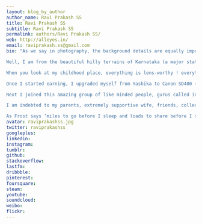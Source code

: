```yaml
---
layout: blog_by_author
author_name: Ravi Prakash SS
title: Ravi Prakash SS
subtitle: Ravi Prakash SS
permalink: authors/Ravi Prakash SS/
web: http://alleyes.in/
email: raviprakash.ss@gmail.com
bio: "As we say in photography, the background details are equally important as the foreground. So I think, I should at least share a little bit about how I embarked upon this most fulfilling marriage with lens and light.

Well, I am from the beautiful hilly terrains of Karnataka (a major state in South of India) which is called Male Nad (Male means hill and Nad means land). My village Hosahalli is nestled between western Ghats and has been blessed with beautiful streams, coffee estates, never ending rain, moist green fields, fresh fragrances, always chirping crickets, myriad flowers, birds, beetles, butterflies and … oops, I just can’t stop raving about my tiny, cozy village !!

When you look at my childhood place, everything is lens-worthy ! everything is beautiful !! Its greater than heaven as heaven is growing up there!! As a child I was always curious about those lovely melting dew drops, vanishing beautiful bugs and beetles, ever changing colorful leaves… How I wished if only I could hold on to that moment of beauty and savor it forever… this longing urged my father to gift me, my first point and shoot Yashika camera and with that, I began my voyage into the world of capturing beauty. During my engineering days, I slowly started understanding the nuances of it.

Once I started earning, I upgraded myself from Yashika to Canon SD400 (P&S) and started experimenting with lights, moods, angles, etc. I clicked everything that fell into my vicinity – from that first rain drop to a friend caught in a gape, much to the amusement of friends and family. This affair turned to passion and I bought my present camera Nikon D5000 based on my friends suggestion. Somewhere on the road, call of all those earthy colors and creatures became so strong, I bought my ‘Macro lens’ which earned me a nickname ‘Macro man’ !!

Next I joined this amazing group of like minded people, gurus called indianaturewatch.net (INW) and creativenaturephotography.net (CNP). Then I never looked back. Hope you will also enjoy these clicks – where I have fallen, got muddied, soaked to skin – to capture these beautiful creations of God in various angles, moments and light. I have nothing more to say – they themselves will tell their stories, if you meet them eye to eye !!

I am indebted to my parents, extremely supportive wife, friends, colleagues in TCS, CNP family – who have always supported and encouraged me wholeheartedly and keep me grounded, as well !!!

As Frost says ‘miles to go before I sleep and loads to share before I stop’. Enjoy…"
avatar: raviprakashss.jpg
twitter: raviprakashss
googleplus: 
linkedin: 
instagram:
tumblr:
github:
stackoverflow:
lastfm:
dribbble:
pinterest:
foursquare:
steam:
youtube:
soundcloud:
weibo:
flickr:
---
```

